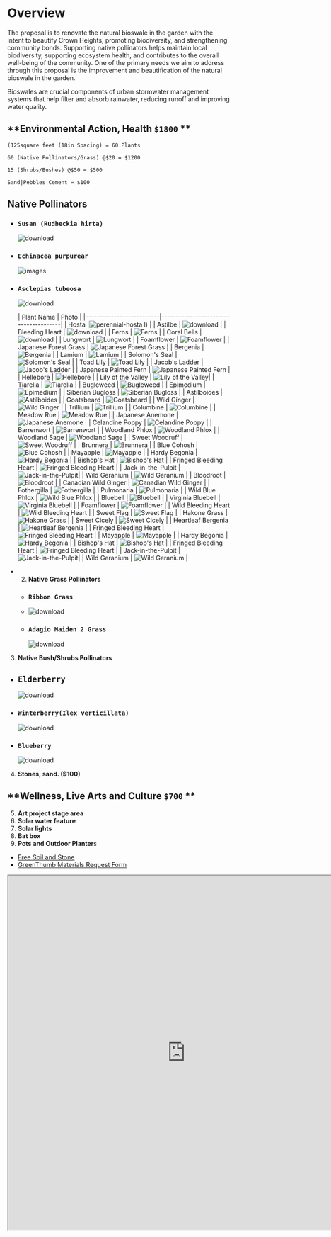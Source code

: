 
# Overview

The proposal is to renovate the natural bioswale in the garden with the intent to beautify Crown Heights, promoting biodiversity, and strengthening community bonds. Supporting native pollinators helps maintain local biodiversity, supporting ecosystem health, and contributes to the overall well-being of the community. One of the primary needs we aim to address through this proposal is the improvement and beautification of the natural bioswale in the garden. 

Bioswales are crucial components of urban stormwater management systems that help filter and absorb rainwater, reducing runoff and improving water quality. 

## **Environmental Action, Health `$1800` **
```
(125square feet (18in Spacing) = 60 Plants
```

```
60 (Native Pollinators/Grass) @$20 = $1200
```

```
15 (Shrubs/Bushes) @$50 = $500
```

```
Sand|Pebbles|Cement = $100
```

## **Native Pollinators**
  - ### `Susan (Rudbeckia hirta)` 
    ![download](https://github.com/WLS-Community-Garden-Green-Fund-2023/green-fund-walt-l-shamel-community-garden2023.github.io/assets/22154417/a4c89600-1bda-4c65-8fbf-674c3a26b296)
  - ### `Echinacea purpurear` 
    ![images](https://github.com/WLS-Community-Garden-Green-Fund-2023/green-fund-walt-l-shamel-community-garden2023.github.io/assets/22154417/a41aa48c-19d7-48ed-932d-5b27da2a5654)
  - ### `Asclepias tubeosa`
    ![download](https://github.com/WLS-Community-Garden-Green-Fund-2023/green-fund-walt-l-shamel-community-garden2023.github.io/assets/22154417/df3d9fa0-f5c3-4fcd-9bd3-f12daac90e46)

    | Plant Name               | Photo     |
|--------------------------|---------------------------------------|
| Hosta                    |![perennial-hosta](https://github.com/WLS-Community-Garden-Green-Fund-2023/green-fund-walt-l-shamel-community-garden2023.github.io/assets/22154417/8f19948d-efd9-4639-b207-d86ff941b7fd)
l)             |
| Astilbe                  | ![download](https://github.com/WLS-Community-Garden-Green-Fund-2023/green-fund-walt-l-shamel-community-garden2023.github.io/assets/22154417/242fd8b1-484d-4b8a-af09-2f3ff56428a4) |
| Bleeding Heart           | ![download](https://github.com/WLS-Community-Garden-Green-Fund-2023/green-fund-walt-l-shamel-community-garden2023.github.io/assets/22154417/3ada3baf-d2cd-490e-a5af-8d73ae203470) |
| Ferns                    | ![Ferns](placeholder_url)             |
| Coral Bells              | ![download](https://github.com/WLS-Community-Garden-Green-Fund-2023/green-fund-walt-l-shamel-community-garden2023.github.io/assets/22154417/6351bbde-d42b-4d7d-949e-f0dcfc649aa6) |
| Lungwort                 | ![Lungwort](placeholder_url)          |
| Foamflower               | ![Foamflower](placeholder_url)        |
| Japanese Forest Grass    | ![Japanese Forest Grass](placeholder_url) |
| Bergenia                 | ![Bergenia](placeholder_url)          |
| Lamium                   | ![Lamium](placeholder_url)            |
| Solomon's Seal           | ![Solomon's Seal](placeholder_url)    |
| Toad Lily                | ![Toad Lily](placeholder_url)         |
| Jacob's Ladder           | ![Jacob's Ladder](placeholder_url)    |
| Japanese Painted Fern    | ![Japanese Painted Fern](placeholder_url) |
| Hellebore                | ![Hellebore](placeholder_url)         |
| Lily of the Valley       | ![Lily of the Valley](placeholder_url)|
| Tiarella                 | ![Tiarella](placeholder_url)           |
| Bugleweed                | ![Bugleweed](placeholder_url)          |
| Epimedium                | ![Epimedium](placeholder_url)         |
| Siberian Bugloss         | ![Siberian Bugloss](placeholder_url)  |
| Astilboides              | ![Astilboides](placeholder_url)       |
| Goatsbeard               | ![Goatsbeard](placeholder_url)        |
| Wild Ginger              | ![Wild Ginger](placeholder_url)       |
| Trillium                 | ![Trillium](placeholder_url)          |
| Columbine                | ![Columbine](placeholder_url)         |
| Meadow Rue               | ![Meadow Rue](placeholder_url)        |
| Japanese Anemone         | ![Japanese Anemone](placeholder_url)  |
| Celandine Poppy          | ![Celandine Poppy](placeholder_url)   |
| Barrenwort               | ![Barrenwort](placeholder_url)        |
| Woodland Phlox           | ![Woodland Phlox](placeholder_url)    |
| Woodland Sage            | ![Woodland Sage](placeholder_url)     |
| Sweet Woodruff           | ![Sweet Woodruff](placeholder_url)    |
| Brunnera                 | ![Brunnera](placeholder_url)          |
| Blue Cohosh              | ![Blue Cohosh](placeholder_url)       |
| Mayapple                 | ![Mayapple](placeholder_url)          |
| Hardy Begonia            | ![Hardy Begonia](placeholder_url)     |
| Bishop's Hat             | ![Bishop's Hat](placeholder_url)      |
| Fringed Bleeding Heart   | ![Fringed Bleeding Heart](placeholder_url) |
| Jack-in-the-Pulpit       | ![Jack-in-the-Pulpit](placeholder_url)|
| Wild Geranium            | ![Wild Geranium](placeholder_url)     |
| Bloodroot                | ![Bloodroot](placeholder_url)         |
| Canadian Wild Ginger     | ![Canadian Wild Ginger](placeholder_url) |
| Fothergilla              | ![Fothergilla](placeholder_url)      |
| Pulmonaria               | ![Pulmonaria](placeholder_url)       |
| Wild Blue Phlox          | ![Wild Blue Phlox](placeholder_url)  |
| Bluebell                 | ![Bluebell](placeholder_url)          |
| Virginia Bluebell        | ![Virginia Bluebell](placeholder_url) |
| Foamflower               | ![Foamflower](placeholder_url)        |
| Wild Bleeding Heart      | ![Wild Bleeding Heart](placeholder_url) |
| Sweet Flag               | ![Sweet Flag](placeholder_url)        |
| Hakone Grass             | ![Hakone Grass](placeholder_url)      |
| Sweet Cicely             | ![Sweet Cicely](placeholder_url)      |
| Heartleaf Bergenia       | ![Heartleaf Bergenia](placeholder_url) |
| Fringed Bleeding Heart   | ![Fringed Bleeding Heart](placeholder_url) |
| Mayapple                 | ![Mayapple](placeholder_url)          |
| Hardy Begonia            | ![Hardy Begonia](placeholder_url)     |
| Bishop's Hat             | ![Bishop's Hat](placeholder_url)      |
| Fringed Bleeding Heart   | ![Fringed Bleeding Heart](placeholder_url) |
| Jack-in-the-Pulpit       | ![Jack-in-the-Pulpit](placeholder_url)|
| Wild Geranium            | ![Wild Geranium](placeholder_url)     |

- 2. **Native Grass Pollinators**
  - ### `Ribbon Grass`
  - ![download](https://github.com/WLS-Community-Garden-Green-Fund-2023/green-fund-walt-l-shamel-community-garden2023.github.io/assets/22154417/b2fe3846-387c-41ef-94dc-1454c21c5b96)
  - ### `Adagio Maiden 2 Grass`
    ![download](https://github.com/WLS-Community-Garden-Green-Fund-2023/green-fund-walt-l-shamel-community-garden2023.github.io/assets/22154417/ff1e0828-9b06-4f41-a052-89f89e4a4062)

3. **Native Bush/Shrubs Pollinators**
  - ## `Elderberry`
    ![download](https://github.com/WLS-Community-Garden-Green-Fund-2023/green-fund-walt-l-shamel-community-garden2023.github.io/assets/22154417/1e444ab3-9fba-405a-aeaa-a7d97bd6a8ff)
- ### `Winterberry(Ilex verticillata)`
  ![download](https://github.com/WLS-Community-Garden-Green-Fund-2023/green-fund-walt-l-shamel-community-garden2023.github.io/assets/22154417/d7ec23e1-a761-480d-b6ef-6a72049623dd)
- ### `Blueberry`
  ![download](https://github.com/WLS-Community-Garden-Green-Fund-2023/green-fund-walt-l-shamel-community-garden2023.github.io/assets/22154417/5950ce50-3cff-486c-870a-55c412841cb9)


4. **Stones, sand. ($100)**

## **Wellness, Live Arts and Culture `$700` **

5. **Art project stage area**
6. **Solar water feature** 
7. **Solar lights**
8. **Bat box** 
9. **Pots and Outdoor Planter**s
  - [Free Soil and Stone](https://www.nyc.gov/site/oer/safe-land/clean-soil-request.page)
  - [GreenThumb Materials Request Form](https://forms.office.com/pages/responsepage.aspx?id=x2_1MoFfIk6pWxXaZlE777vIgzjC_gFHh0eUoNhEMEdURjRHS1NTWkI1R1FMU1A1RUdTMk8zTzc0UiQlQCN0PWcu&web=1&wdLOR=c200F2626-A017-4E11-B359-51D209B0DE43)

<div>
  <iframe id="inlineFrameExample"
      title="Inline Frame Example"
      width="800"
      height="800"
      src="https://app.sketchup.com/share/tc/northAmerica/L4YbvX11ABA?stoken=YJ_EdnWwp9Nfq3Na-boA3vhL1m1YJ05OEPx5vuN_ahtYmBbIA-eKFN81QieEgJRN&source=web">
  </iframe>
</div>


